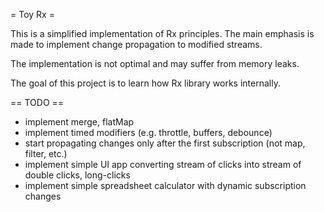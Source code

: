= Toy Rx =

This is a simplified implementation of Rx principles.
The main emphasis is made to implement change propagation to modified streams.

The implementation is not optimal and may suffer from memory leaks.

The goal of this project is to learn how Rx library works internally.

== TODO ==
 - implement merge, flatMap
 - implement timed modifiers (e.g. throttle, buffers, debounce)
 - start propagating changes only after the first subscription (not map, filter, etc.)
 - implement simple UI app converting stream of clicks into stream of double clicks, long-clicks
 - implement simple spreadsheet calculator with dynamic subscription changes 
